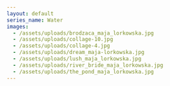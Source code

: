 ```yaml
---
layout: default
series_name: Water
images:
  - /assets/uploads/brodzaca_maja_lorkowska.jpg
  - /assets/uploads/collage-10.jpg
  - /assets/uploads/collage-4.jpg
  - /assets/uploads/dream_maja-lorkowska.jpg
  - /assets/uploads/lush_maja_lorkowska.jpg
  - /assets/uploads/river_bride_maja_lorkowska.jpg
  - /assets/uploads/the_pond_maja_lorkowska.jpg
---
```

